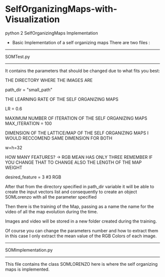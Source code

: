 # SelfOrganizingMaps-with-Visualization
python 2 SelfOrganizingMaps Implementation

- Basic Implementation of a self organizing maps
There are two files : 
****************
SOMTest.py 
****************
It contains the parameters that should be changed due to what fits you best: 

 THE DIRECTORY WHERE THE IMAGES ARE
 
path_dir = "small_path"

THE LEARNING RATE OF THE SELF ORGANIZING MAPS

LR = 0.6

MAXIMUM NUMBER OF ITERATION OF THE SELF ORGANIZING MAPS
MAX_ITERATION = 100

DIMENSION OF THE LATTICE/MAP OF THE SELF ORGANIZING MAPS
I WOULD RECCOMEND SAME DIMENSION FOR BOTH

w=h=32

HOW MANY FEATURES? -> RGB MEAN HAS ONLY THREE
 REMEMBER IF YOU CHANGE THAT TO CHANGE ALSO THE LENGTH OF THE MAP WEIGHT

desired_feature = 3 #3  RGB

After that from the directory specified in path_dir variable it will be able to create the input vectors list
and consequently to create an object SOMLorenzo with all the parameter specified

Then there is the training of the Map, passing as a name the name for the video of all the map evolution during the time.

Images and video will be stored in a new folder created during the training.

Of course you can change the parameters number and how to extract them in this case I only extract the mean value of the 
RGB Colors of each image.


****************
SOMImplementation.py 
****************
This file contains the class SOMLORENZO 
here is where the self organizing maps is implemented.

